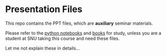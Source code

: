 # Presentation Files

This repo contains the PPT files, which are **auxiliary** seminar materials. 

Please refer to the [python notebooks](../) and [books](../../Books) for study, unless you are a student at SNU taking this course and need these files.

Let me not explain these in details...

